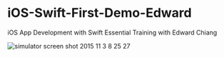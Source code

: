 # iOS-Swift-First-Demo-Edward
iOS App Development with Swift Essential Training with Edward Chiang

![simulator screen shot 2015 11 3 8 25 27](https://cloud.githubusercontent.com/assets/14995658/10908593/d1f8ff72-826d-11e5-8e62-0170b9657d59.png)
